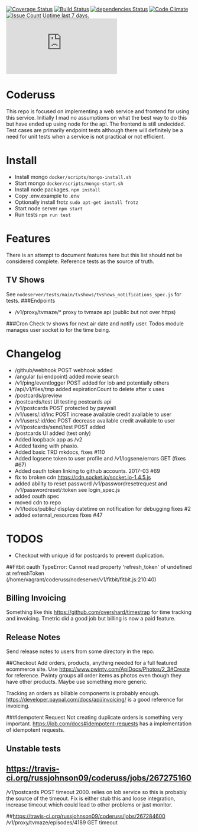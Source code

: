 [![Coverage Status](https://coveralls.io/repos/github/russjohnson09/coderuss/badge.svg?branch=master)](https://coveralls.io/github/russjohnson09/coderuss?branch=master)
[![Build Status](https://secure.travis-ci.org/russjohnson09/coderuss.png?branch=master)](https://travis-ci.org/russjohnson09/coderuss)
[![dependencies Status](https://david-dm.org/russjohnson09/coderuss/status.svg)](https://david-dm.org/russjohnson09/coderuss)
[![Code Climate](https://codeclimate.com/github/russjohnson09/coderuss/badges/gpa.svg)](https://codeclimate.com/github/russjohnson09/coderuss)
[![Issue Count](https://codeclimate.com/github/russjohnson09/coderuss/badges/issue_count.svg)](https://codeclimate.com/github/russjohnson09/coderuss)
[Uptime last 7 days.](https://coderuss.herokuapp.com ) [![Statuscake Uptime Monitoring](https://app.statuscake.com/button/index.php?Track=BVzY2dDKip&Days=7&Design=6)](https://codeclimate.com/github/russjohnson09/coderuss)

# Coderuss
This repo is focused on implementing a web service and frontend
for using this service. Initially I mad no assumptions on what
the best way to do this but have ended up using node for
the api. The frontend is still undecided. Test cases are primarily
endpoint tests although there will definitely be a need for
unit tests when a service is not practical or not efficient.

# Install
* Install mongo ```docker/scripts/mongo-install.sh```
* Start mongo ```docker/scripts/mongo-start.sh```
* Install node packages. ```npm install```
* Copy .env.example to .env
* Optionally install frotz ```sudo apt-get install frotz```
* Start node server ```npm start```
* Run tests ```npm run test```

# Features
There is an attempt to document features here but this list should not be considered
complete. Reference tests as the source of truth.

## TV Shows
See ```nodeserver/tests/main/tvshows/tvshows_notifications_spec.js``` for tests.
###Endpoints
* /v1/proxy/tvmaze/* proxy to tvmaze api (public but not over https)

###Cron
Check tv shows for next air date and notify user. Todos module manages user
socket io for the time being.


# Changelog
* /github/webhook POST webhook added
* /angular (ui endpoint) added movie search
* /v1/ping/eventlogger POST added for lob and potentially others
* /api/v1/files/tmp added expirationCount to delete after x uses 
* /postcards/preview
* /postcards/test UI testing postcards api
* /v1/postcards POST protected by paywall
* /v1/users/:id/inc POST increase available credit available to user
* /v1/users/:id/dec POST decrease available credit available to user
* /v1/postcards/send/test POST added
* /postcards UI added (test only)
* Added loopback app as /v2
* Added faxing with phaxio.
* Added basic TRD mkdocs, fixes #110
* Added logsene token to user profile and /v1/logsene/errors GET (fixes #67)
* Added oauth token linking to github accounts. 2017-03 #69
* fix to broken cdn https://cdn.socket.io/socket.io-1.4.5.js
* added ability to reset password /v1/passwordresetrequest and /v1/passwordreset/:token see login_spec.js
* added oauth spec
* moved cdn to repo
* /v1/todos/public/ display datetime on notification for debugging fixes #2
* added external_resources fixes #47

# TODOS
* Checkout with unique id for postcards to prevent duplication.

##Fitbit oauth
TypeError: Cannot read property 'refresh_token' of undefined
    at refreshToken (/home/vagrant/coderuss/nodeserver/v1/fitbit/fitbit.js:210:40)

## Billing Invoicing
Something like this https://github.com/overshard/timestrap for time tracking
and invoicing. Tmetric did a good job but billing is now a paid feature.

## Release Notes
Send release notes to users from some directory in the repo.

##Checkout
Add orders, products, anything needed for a full featured ecommerce site. Use https://www.pwinty.com/ApiDocs/Photos/2_3#Create
for reference. Pwinty groups all order items as photos even though they have other products.
Maybe use something more generic. 

Tracking an orders as billable components is probably enough. 
https://developer.paypal.com/docs/api/invoicing/ is a good reference for invoicing.

###Idempotent Request
Not creating duplicate orders is something very important. https://lob.com/docs#idempotent-requests 
has a implementation of idempotent requests.


## Unstable tests
## https://travis-ci.org/russjohnson09/coderuss/jobs/267275160
/v1/postcards POST timeout 2000. relies on lob service so this is probably the source
of the timeout. Fix is either stub this and loose integration, increase timeout which 
could lead to other problems or just monitor.

##https://travis-ci.org/russjohnson09/coderuss/jobs/267284600
/v1/proxy/tvmaze/episodes/4189 GET timeout


